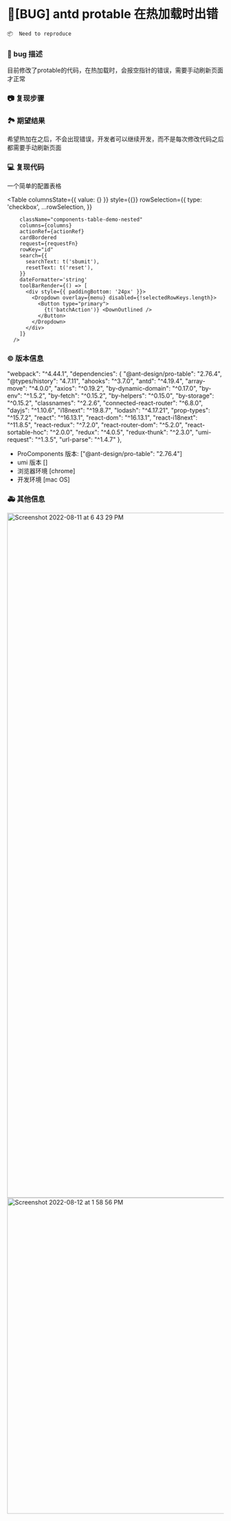 # 🐛[BUG] antd protable 在热加载时出错

`📦  Need to reproduce`

### 🐛 bug 描述

目前修改了protable的代码，在热加载时，会报空指针的错误，需要手动刷新页面才正常

<!--
详细地描述 bug，让大家都能理解
-->

### 📷 复现步骤

<!--
清晰描述复现步骤，让别人也能看到问题，如果可能，尽量提供可执行代码，
如：https://codesandbox.io/ 在此处创建一个 codesandbox，方便我们更快的排查和复现问题
-->

### 🏞 期望结果

希望热加在之后，不会出现错误，开发者可以继续开发，而不是每次修改代码之后都需要手动刷新页面

<!--
描述你原本期望看到的结果
-->

### 💻 复现代码

一个简单的配置表格

\<Table
columnsState={{
          value: {}
        }}
style={{}}
rowSelection={{
          type: 'checkbox',
          ...rowSelection,
        }}

        className="components-table-demo-nested"
        columns={columns}
        actionRef={actionRef}
        cardBordered
        request={requestFn}
        rowKey="id"
        search={{
          searchText: t('sbumit'),
          resetText: t('reset'),
        }}
        dateFormatter='string'
        toolBarRender={() => [
          <div style={{ paddingBottom: '24px' }}>
            <Dropdown overlay={menu} disabled={!selectedRowKeys.length}>
              <Button type="primary">
                {t('batchAction')} <DownOutlined />
              </Button>
            </Dropdown>
          </div>
        ]}
      />

<!--
提供可复现的代码，仓库，或线上示例
-->

### © 版本信息

"webpack": "^4.44.1",
"dependencies": {
"@ant-design/pro-table": "2.76.4",
"@types/history": "4.7.11",
"ahooks": "^3.7.0",
"antd": "^4.19.4",
"array-move": "^4.0.0",
"axios": "^0.19.2",
"by-dynamic-domain": "^0.17.0",
"by-env": "^1.5.2",
"by-fetch": "^0.15.2",
"by-helpers": "^0.15.0",
"by-storage": "^0.15.2",
"classnames": "^2.2.6",
"connected-react-router": "^6.8.0",
"dayjs": "^1.10.6",
"i18next": "^19.8.7",
"lodash": "^4.17.21",
"prop-types": "^15.7.2",
"react": "^16.13.1",
"react-dom": "^16.13.1",
"react-i18next": "^11.8.5",
"react-redux": "^7.2.0",
"react-router-dom": "^5.2.0",
"react-sortable-hoc": "^2.0.0",
"redux": "^4.0.5",
"redux-thunk": "^2.3.0",
"umi-request": "^1.3.5",
"url-parse": "^1.4.7"
},

- ProComponents 版本: ["@ant-design/pro-table": "2.76.4"]
- umi 版本 []
- 浏览器环境 [chrome]
- 开发环境 [mac OS]

### 🚑 其他信息

<img width="1593" alt="Screenshot 2022-08-11 at 6 43 29 PM" src="https://user-images.githubusercontent.com/49467415/184841950-530707c2-25a0-4be9-a269-e37e4ebf7119.png">
<img width="735" alt="Screenshot 2022-08-12 at 1 58 56 PM" src="https://user-images.githubusercontent.com/49467415/184841990-aee98994-0186-493e-a51b-ae7e6c2ea2bd.png">
